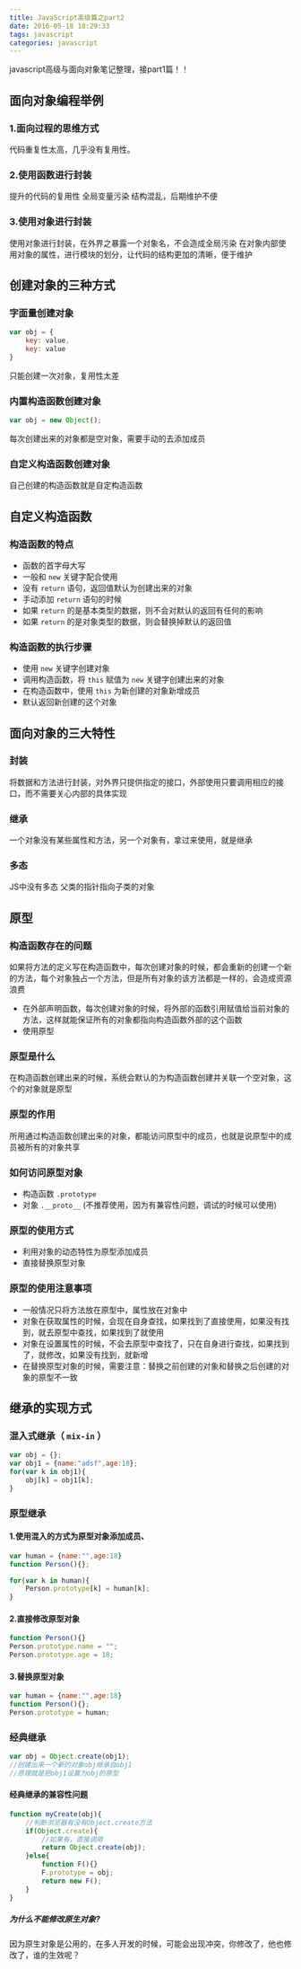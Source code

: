```yaml
---
title: JavaScript高级篇之part2
date: 2016-05-18 18:29:33
tags: javascript
categories: javascript
---
```


javascript高级与面向对象笔记整理，接part1篇！！

<!-- more -->

## 面向对象编程举例

### 1.面向过程的思维方式

代码重复性太高，几乎没有复用性。

### 2.使用函数进行封装

提升的代码的复用性
全局变量污染
结构混乱，后期维护不便

### 3.使用对象进行封装

使用对象进行封装，在外界之暴露一个对象名，不会造成全局污染
在对象内部使用对象的属性，进行模块的划分，让代码的结构更加的清晰，便于维护

## 创建对象的三种方式

### 字面量创建对象

```js
var obj = {
    key: value,
    key: value
}
```

只能创建一次对象，复用性太差

### 内置构造函数创建对象

```js
var obj = new Object();
```

每次创建出来的对象都是空对象，需要手动的去添加成员

### 自定义构造函数创建对象

自己创建的构造函数就是自定构造函数

## 自定义构造函数

### 构造函数的特点

* 函数的首字母大写
* 一般和 `new` 关键字配合使用
* 没有 `return` 语句，返回值默认为创建出来的对象
* 手动添加 `return` 语句的时候
* 如果 `return` 的是基本类型的数据，则不会对默认的返回有任何的影响
* 如果 `return` 的是对象类型的数据，则会替换掉默认的返回值

### 构造函数的执行步骤

* 使用 `new` 关键字创建对象
* 调用构造函数，将 `this` 赋值为 `new` 关键字创建出来的对象
* 在构造函数中，使用 `this` 为新创建的对象新增成员
* 默认返回新创建的这个对象

## 面向对象的三大特性

### 封装

将数据和方法进行封装，对外界只提供指定的接口，外部使用只要调用相应的接口，而不需要关心内部的具体实现

### 继承

一个对象没有某些属性和方法，另一个对象有，拿过来使用，就是继承

### 多态

JS中没有多态
父类的指针指向子类的对象

## 原型

### 构造函数存在的问题

如果将方法的定义写在构造函数中，每次创建对象的时候，都会重新的创建一个新的方法，每个对象独占一个方法，但是所有对象的该方法都是一样的，会造成资源浪费

* 在外部声明函数，每次创建对象的时候，将外部的函数引用赋值给当前对象的方法，这样就能保证所有的对象都指向构造函数外部的这个函数
* 使用原型

### 原型是什么

在构造函数创建出来的时候，系统会默认的为构造函数创建并关联一个空对象，这个的对象就是原型

### 原型的作用

所用通过构造函数创建出来的对象，都能访问原型中的成员，也就是说原型中的成员被所有的对象共享

### 如何访问原型对象

* 构造函数 `.prototype`
* 对象 `.__proto__` (不推荐使用，因为有兼容性问题，调试的时候可以使用)

### 原型的使用方式

* 利用对象的动态特性为原型添加成员
* 直接替换原型对象

### 原型的使用注意事项

* 一般情况只将方法放在原型中，属性放在对象中
* 对象在获取属性的时候，会现在自身查找，如果找到了直接使用，如果没有找到，就去原型中查找，如果找到了就使用
* 对象在设置属性的时候，不会去原型中查找了，只在自身进行查找，如果找到了，就修改，如果没有找到，就新增
* 在替换原型对象的时候，需要注意：替换之前创建的对象和替换之后创建的对象的原型不一致

## 继承的实现方式

### 混入式继承（ `mix-in` ）

```js
var obj = {};
var obj1 = {name:"adsf",age:18};
for(var k in obj1){
    obj[k] = obj1[k];
}
```

### 原型继承

#### 1.使用混入的方式为原型对象添加成员、

```js
var human = {name:"",age:18}
function Person(){};

for(var k in human){
    Person.prototype[k] = human[k];
}
```

#### 2.直接修改原型对象

```js
function Person(){}
Person.prototype.name = "";
Person.prototype.age = 18;
```

#### 3.替换原型对象

```js
var human = {name:"",age:18}
function Person(){};
Person.prototype = human;
```

### 经典继承

```js
var obj = Object.create(obj1);
//创建出来一个新的对象obj继承自obj1
//原理就是把obj1设置为obj的原型
```

#### 经典继承的兼容性问题

```js
function myCreate(obj){
    //判断浏览器有没有Object.create方法
    if(Object.create){
        //如果有，直接调用
        return Object.create(obj);
    }else{
        function F(){}
        F.prototype = obj;
        return new F();
    }
}
```

##### 为什么不能修改原生对象?

因为原生对象是公用的，在多人开发的时候，可能会出现冲突，你修改了，他也修改了，谁的生效呢？
